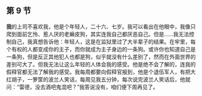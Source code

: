 ## 第 9 节

<strong>我</strong>的上司不喜欢我，他是个年轻人，二十六、七岁。我可以看出在他眼中，我像只爬到面前乞怜、惹人厌的老癞皮狗，其实连我自己都厌恶自己。但是……我无法控制自己，我真想告诉他：年轻人，这是在监狱里过了大半辈子的结果。在牢里，每个有权的人都变成你的主子，而你就成为主子身边的一条狗。或许你也知道自己是一条狗，但是反正其他犯人也都是狗，似乎就没有什么差别了，然而在外面世界的差别可大了。但我无法让这么年轻的人体会我的感受。他是绝不会了解的，连我的假释官都无法了解我的感受。我每周都要向假释官报到，他是个退伍军人，有把大红胡子，一箩筐的波兰人笑话，每周见我五分钟，每次说完波兰人笑话后，他就问：“雷德，没去酒吧鬼混吧？”我答说没有，咱们便下周再见了。